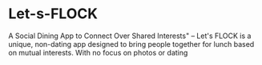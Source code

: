 # Let-s-FLOCK
A Social Dining App to Connect Over Shared Interests" – Let's FLOCK is a unique, non-dating app designed to bring people together for lunch based on mutual interests. With no focus on photos or dating
